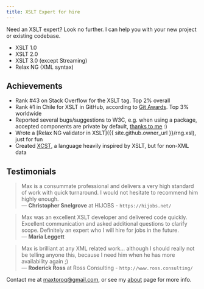 ```yaml
---
title: XSLT Expert for hire
---
```


Need an XSLT expert? Look no further. I can help you with your new project or existing codebase.

- XSLT 1.0
- XSLT 2.0
- XSLT 3.0 (except Streaming)
- Relax NG (XML syntax)

## Achievements

- Rank #43 on Stack Overflow for the XSLT tag. Top 2% overall
- Rank #1 in Chile for XSLT in GitHub, according to [Git Awards](http://159.100.250.9/users/search?login=maxtoroq). Top 3% worldwide
- Reported several bugs/suggestions to W3C, e.g. when using a package, accepted components are private by default, [thanks to me](https://lists.w3.org/Archives/Public/public-qt-comments/2016Apr/0067.html) :)
- Wrote a [Relax NG validator in XSLT]({{ site.github.owner_url }}/rng.xsl), just for fun
- Created [XCST](/XCST/), a language heavily inspired by XSLT, but for non-XML data

## Testimonials

> Max is a consummate professional and delivers a very high standard of work with quick turnaround. I would not hesitate to recommend him highly enough.  
> — **Christopher Snelgrove** at HIJOBS - `https://hijobs.net/`

> Max was an excellent XSLT developer and delivered code quickly. Excellent communication and asked additional questions to clarify scope. Definitely an expert who I will hire for jobs in the future.  
> — **Maria Leggett**

> Max is brilliant at any XML related work... although I should really not be telling anyone this, because I need him when he has more availability again ;)  
> — **Roderick Ross** at Ross Consulting - `http://www.ross.consulting/`

Contact me at <maxtoroq@gmail.com>, or see my [about](/p/about-me.html) page for more info.
